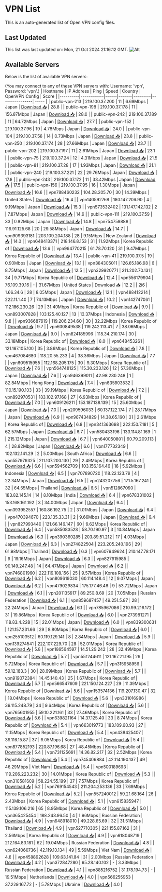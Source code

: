# VPN List

This is an auto-generated list of Open VPN config files.

## Last Updated

This list was last updated on: Mon, 21 Oct 2024 21:16:12 GMT.
![Alt](https://repobeats.axiom.co/api/embed/186b98318ef1479477931607c1ad7d823f12451f.svg "Repobeats analytics image")

## Available Servers

Below is the list of available VPN servers:

(You may connect to any of these VPN servers with: Username: 'vpn', Password: 'vpn'.)
| Hostname | IP Address | Ping | Speed | Country | OpenVPN Config | Score |
|----------|------------|------|-------|---------|----------------| ----- |
| public-vpn-213 | 219.100.37.200 | 11 | 6.69Mbps | Japan | [Download 📥](./configs/server_0_JP.ovpn) | 28.8 |
| public-vpn-198 | 219.100.37.178 | 11 | 156.87Mbps | Japan | [Download 📥](./configs/server_1_JP.ovpn) | 28.0 |
| public-vpn-242 | 219.100.37.189 | 11 | 64.72Mbps | Japan | [Download 📥](./configs/server_2_JP.ovpn) | 27.7 |
| public-vpn-152 | 219.100.37.96 | 19 | 4.78Mbps | Japan | [Download 📥](./configs/server_3_JP.ovpn) | 24.0 |
| public-vpn-104 | 219.100.37.58 | 14 | 0.73Mbps | Japan | [Download 📥](./configs/server_4_JP.ovpn) | 23.8 |
| public-vpn-250 | 219.100.37.174 | 28 | 27.66Mbps | Japan | [Download 📥](./configs/server_5_JP.ovpn) | 23.7 |
| public-vpn-202 | 219.100.37.197 | 11 | 2.61Mbps | Japan | [Download 📥](./configs/server_6_JP.ovpn) | 23.1 |
| public-vpn-75 | 219.100.37.24 | 12 | 4.31Mbps | Japan | [Download 📥](./configs/server_7_JP.ovpn) | 21.5 |
| public-vpn-81 | 219.100.37.28 | 17 | 1.93Mbps | Japan | [Download 📥](./configs/server_8_JP.ovpn) | 21.1 |
| public-vpn-240 | 219.100.37.221 | 22 | 29.76Mbps | Japan | [Download 📥](./configs/server_9_JP.ovpn) | 17.8 |
| public-vpn-243 | 219.100.37.172 | 11 | 33.42Mbps | Japan | [Download 📥](./configs/server_10_JP.ovpn) | 17.5 |
| public-vpn-156 | 219.100.37.95 | 16 | 1.30Mbps | Japan | [Download 📥](./configs/server_11_JP.ovpn) | 16.6 |
| vpn788460232 | 104.28.205.70 | 30 | 14.39Mbps | United States | [Download 📥](./configs/server_12_US.ovpn) | 16.4 |
| vpn140592768 | 180.147.206.90 | 4 | 9.19Mbps | Japan | [Download 📥](./configs/server_13_JP.ovpn) | 15.3 |
| vpn573532402 | 131.147.142.132 | 2 | 7.87Mbps | Japan | [Download 📥](./configs/server_14_JP.ovpn) | 14.9 |
| public-vpn-111 | 219.100.37.59 | 33 | 0.82Mbps | Japan | [Download 📥](./configs/server_15_JP.ovpn) | 14.8 |
| vpn754759888 | 116.91.125.68 | 20 | 29.58Mbps | Japan | [Download 📥](./configs/server_16_JP.ovpn) | 14.7 |
| vpn909393181 | 203.109.204.188 | 28 | 9.15Mbps | New Zealand | [Download 📥](./configs/server_17_NZ.ovpn) | 14.0 |
| vpn648413371 | 218.146.8.153 | 31 | 11.92Mbps | Korea Republic of | [Download 📥](./configs/server_18_KR.ovpn) | 13.6 |
| vpn994770215 | 61.78.70.120 | 31 | 9.47Mbps | Korea Republic of | [Download 📥](./configs/server_19_KR.ovpn) | 13.4 |
| public-vpn-41 | 219.100.37.5 | 19 | 0.90Mbps | Japan | [Download 📥](./configs/server_20_JP.ovpn) | 13.1 |
| vpn384305011 | 126.65.186.98 | 6 | 8.75Mbps | Japan | [Download 📥](./configs/server_21_JP.ovpn) | 12.5 |
| vpn329920771 | 211.202.70.131 | 34 | 9.77Mbps | Korea Republic of | [Download 📥](./configs/server_22_KR.ovpn) | 12.4 |
| vpn556179904 | 76.109.39.16 | - | 31.67Mbps | United States | [Download 📥](./configs/server_23_US.ovpn) | 12.2 |
| 2i6 | 1.66.34.6 | 28 | 8.05Mbps | Japan | [Download 📥](./configs/server_24_JP.ovpn) | 12.1 |
| vpn488412214 | 222.11.1.40 | 7 | 74.13Mbps | Japan | [Download 📥](./configs/server_25_JP.ovpn) | 10.2 |
| vpn142747061 | 112.186.230.26 | 29 | 31.40Mbps | Korea Republic of | [Download 📥](./configs/server_26_KR.ovpn) | 9.9 |
| vpn893007828 | 103.125.40.127 | 13 | 13.37Mbps | Indonesia | [Download 📥](./configs/server_27_ID.ovpn) | 9.8 |
| vpn936687919 | 119.206.234.60 | 30 | 32.22Mbps | Korea Republic of | [Download 📥](./configs/server_28_KR.ovpn) | 9.7 |
| vpn600849538 | 119.242.113.41 | 7 | 38.06Mbps | Japan | [Download 📥](./configs/server_29_JP.ovpn) | 9.0 |
| vpn824185996 | 118.34.210.174 | 30 | 33.18Mbps | Korea Republic of | [Download 📥](./configs/server_30_KR.ovpn) | 8.0 |
| vpn648453261 | 121.167.105.100 | 35 | 3.86Mbps | Korea Republic of | [Download 📥](./configs/server_31_KR.ovpn) | 7.8 |
| vpn467084680 | 118.20.55.233 | 4 | 38.36Mbps | Japan | [Download 📥](./configs/server_32_JP.ovpn) | 7.7 |
| vpn609515955 | 112.168.205.175 | 30 | 9.30Mbps | Korea Republic of | [Download 📥](./configs/server_33_KR.ovpn) | 7.6 |
| vpn564748125 | 115.30.233.126 | 12 | 57.30Mbps | Japan | [Download 📥](./configs/server_34_JP.ovpn) | 7.6 |
| vpn946399011 | 42.98.230.248 | 1 | 82.84Mbps | Hong Kong | [Download 📥](./configs/server_35_HK.ovpn) | 7.4 |
| vpn635903532 | 110.15.190.103 | 33 | 39.19Mbps | Korea Republic of | [Download 📥](./configs/server_36_KR.ovpn) | 7.2 |
| vpn892970531 | 183.102.97.168 | 27 | 6.93Mbps | Korea Republic of | [Download 📥](./configs/server_37_KR.ovpn) | 7.0 |
| vpn609126211 | 153.187.138.139 | 15 | 25.60Mbps | Japan | [Download 📥](./configs/server_38_JP.ovpn) | 7.0 |
| vpn209596033 | 60.137.122.174 | 7 | 28.17Mbps | Japan | [Download 📥](./configs/server_39_JP.ovpn) | 6.9 |
| vpn967434829 | 14.38.65.160 | 31 | 2.61Mbps | Korea Republic of | [Download 📥](./configs/server_40_KR.ovpn) | 6.8 |
| vpn341363698 | 222.150.7.181 | 5 | 62.57Mbps | Japan | [Download 📥](./configs/server_41_JP.ovpn) | 6.7 |
| vpn580433196 | 133.114.81.169 | 1 | 215.12Mbps | Japan | [Download 📥](./configs/server_42_JP.ovpn) | 6.7 |
| vpn640050801 | 60.79.209.113 | 4 | 28.82Mbps | Japan | [Download 📥](./configs/server_43_JP.ovpn) | 6.6 |
| vpn177732349 | 102.132.141.29 | 2 | 5.00Mbps | South Africa | [Download 📥](./configs/server_44_ZA.ovpn) | 6.6 |
| vpn557979325 | 211.107.200.130 | 29 | 2.49Mbps | Korea Republic of | [Download 📥](./configs/server_45_KR.ovpn) | 6.6 |
| vpn594562709 | 103.156.164.46 | 16 | 5.92Mbps | Indonesia | [Download 📥](./configs/server_46_ID.ovpn) | 6.5 |
| vpn707890720 | 118.22.123.79 | 4 | 22.34Mbps | Japan | [Download 📥](./configs/server_47_JP.ovpn) | 6.5 |
| vpn243207756 | 171.5.167.241 | 32 | 64.55Mbps | Thailand | [Download 📥](./configs/server_48_TH.ovpn) | 6.5 |
| vpn512867090 | 183.82.145.14 | 14 | 8.10Mbps | India | [Download 📥](./configs/server_49_IN.ovpn) | 6.4 |
| vpn678331002 | 153.168.161.192 | 3 | 34.00Mbps | Japan | [Download 📥](./configs/server_50_JP.ovpn) | 6.4 |
| vpn393952557 | 160.86.192.75 | 2 | 31.01Mbps | Japan | [Download 📥](./configs/server_51_JP.ovpn) | 6.4 |
| vpn470394670 | 223.135.33.31 | 2 | 9.66Mbps | Japan | [Download 📥](./configs/server_52_JP.ovpn) | 6.4 |
| vpn827993440 | 121.66.146.147 | 60 | 9.62Mbps | Korea Republic of | [Download 📥](./configs/server_53_KR.ovpn) | 6.4 |
| vpn585083528 | 58.70.190.97 | 3 | 10.84Mbps | Japan | [Download 📥](./configs/server_54_JP.ovpn) | 6.3 |
| vpn390360285 | 203.89.51.212 | 17 | 4.03Mbps | Japan | [Download 📥](./configs/server_55_JP.ovpn) | 6.3 |
| vpn274822504 | 223.205.240.196 | 29 | 61.98Mbps | Thailand | [Download 📥](./configs/server_56_TH.ovpn) | 6.3 |
| vpn607949624 | 210.147.78.171 | 9 | 19.16Mbps | Japan | [Download 📥](./configs/server_57_JP.ovpn) | 6.3 |
| vpn827915985 | 90.149.247.48 | 14 | 64.47Mbps | Japan | [Download 📥](./configs/server_58_JP.ovpn) | 6.2 |
| vpn746801960 | 222.119.108.156 | 25 | 9.57Mbps | Korea Republic of | [Download 📥](./configs/server_59_KR.ovpn) | 6.2 |
| vpn809619030 | 60.114.148.4 | 12 | 9.07Mbps | Japan | [Download 📥](./configs/server_60_JP.ovpn) | 6.2 |
| vpn479029834 | 175.177.46.46 | 9 | 53.72Mbps | Japan | [Download 📥](./configs/server_61_JP.ovpn) | 6.1 |
| vpn201135917 | 89.250.8.69 | 20 | 7.05Mbps | Russian Federation | [Download 📥](./configs/server_62_RU.ovpn) | 6.1 |
| vpn859687457 | 49.251.5.87 | 28 | 22.24Mbps | Japan | [Download 📥](./configs/server_63_JP.ovpn) | 6.1 |
| vpn785967086 | 210.99.216.172 | 31 | 19.86Mbps | Korea Republic of | [Download 📥](./configs/server_64_KR.ovpn) | 6.0 |
| vpn273981271 | 118.83.4.228 | 15 | 22.01Mbps | Japan | [Download 📥](./configs/server_65_JP.ovpn) | 6.0 |
| vpn839300631 | 121.157.231.66 | 29 | 8.80Mbps | Korea Republic of | [Download 📥](./configs/server_66_KR.ovpn) | 6.0 |
| vpn255103512 | 60.119.129.141 | 8 | 2.84Mbps | Japan | [Download 📥](./configs/server_67_JP.ovpn) | 5.9 |
| vpn139274541 | 222.107.229.70 | 28 | 52.01Mbps | Korea Republic of | [Download 📥](./configs/server_68_KR.ovpn) | 5.8 |
| vpn186564597 | 14.51.29.242 | 28 | 32.49Mbps | Korea Republic of | [Download 📥](./configs/server_69_KR.ovpn) | 5.7 |
| vpn551244611 | 121.167.21.195 | 29 | 5.72Mbps | Korea Republic of | [Download 📥](./configs/server_70_KR.ovpn) | 5.7 |
| vpn315958956 | 59.12.183.3 | 30 | 28.69Mbps | Korea Republic of | [Download 📥](./configs/server_71_KR.ovpn) | 5.7 |
| vpn919072384 | 14.45.140.43 | 25 | 1.67Mbps | Korea Republic of | [Download 📥](./configs/server_72_KR.ovpn) | 5.7 |
| vpn566547609 | 221.150.124.227 | 29 | 11.39Mbps | Korea Republic of | [Download 📥](./configs/server_73_KR.ovpn) | 5.6 |
| vpn153574136 | 119.207.130.47 | 32 | 18.04Mbps | Korea Republic of | [Download 📥](./configs/server_74_KR.ovpn) | 5.6 |
| vpn331016986 | 39.115.248.79 | 34 | 9.64Mbps | Korea Republic of | [Download 📥](./configs/server_75_KR.ovpn) | 5.6 |
| vpn765601955 | 59.10.221.161 | 33 | 27.46Mbps | Korea Republic of | [Download 📥](./configs/server_76_KR.ovpn) | 5.6 |
| vpn639821164 | 14.37.125.40 | 33 | 8.74Mbps | Korea Republic of | [Download 📥](./configs/server_77_KR.ovpn) | 5.4 |
| vpn663019773 | 183.109.60.93 | 27 | 11.15Mbps | Korea Republic of | [Download 📥](./configs/server_78_KR.ovpn) | 5.4 |
| vpn438425407 | 39.116.15.87 | 37 | 9.05Mbps | Korea Republic of | [Download 📥](./configs/server_79_KR.ovpn) | 5.4 |
| vpn877852193 | 220.87.196.68 | 27 | 48.45Mbps | Korea Republic of | [Download 📥](./configs/server_80_KR.ovpn) | 5.4 |
| vpn731125691 | 14.36.82.217 | 32 | 2.52Mbps | Korea Republic of | [Download 📥](./configs/server_81_KR.ovpn) | 5.4 |
| vpn745406884 | 42.114.190.137 | 49 | 46.29Mbps | Viet Nam | [Download 📥](./configs/server_82_VN.ovpn) | 5.4 |
| vpn500189693 | 119.206.223.232 | 30 | 14.01Mbps | Korea Republic of | [Download 📥](./configs/server_83_KR.ovpn) | 5.3 |
| vpn310581609 | 58.224.55.199 | 37 | 7.57Mbps | Korea Republic of | [Download 📥](./configs/server_84_KR.ovpn) | 5.2 |
| vpn769154543 | 211.204.253.136 | 33 | 7.69Mbps | Korea Republic of | [Download 📥](./configs/server_85_KR.ovpn) | 5.2 |
| vpn557240012 | 59.21.68.164 | 26 | 2.43Mbps | Korea Republic of | [Download 📥](./configs/server_86_KR.ovpn) | 5.1 |
| vpn615835947 | 115.139.106.216 | 65 | 8.95Mbps | Korea Republic of | [Download 📥](./configs/server_87_KR.ovpn) | 5.0 |
| vpn365425454 | 188.243.96.50 | 4 | 1.96Mbps | Russian Federation | [Download 📥](./configs/server_88_RU.ovpn) | 4.9 |
| vpn948918010 | 49.228.65.69 | 32 | 31.51Mbps | Thailand | [Download 📥](./configs/server_89_TH.ovpn) | 4.9 |
| vpn527710305 | 221.155.87.162 | 31 | 2.56Mbps | Korea Republic of | [Download 📥](./configs/server_90_KR.ovpn) | 4.9 |
| vpn618048719 | 212.164.83.181 | 62 | 19.04Mbps | Russian Federation | [Download 📥](./configs/server_91_RU.ovpn) | 4.8 |
| vpn624060736 | 42.119.10.134 | 49 | 5.59Mbps | Viet Nam | [Download 📥](./configs/server_92_VN.ovpn) | 4.8 |
| vpn458892628 | 109.63.141.84 | 31 | 2.00Mbps | Russian Federation | [Download 📥](./configs/server_93_RU.ovpn) | 4.2 |
| vpn372847280 | 95.28.140.102 | - | 3.33Mbps | Russian Federation | [Download 📥](./configs/server_94_RU.ovpn) | 4.1 |
| vpn885216752 | 31.178.194.73 | - | 19.51Mbps | Netherlands | [Download 📥](./configs/server_95_NL.ovpn) | 4.0 |
| vpn566255953 | 37.229.167.72 | - | 5.78Mbps | Ukraine | [Download 📥](./configs/server_96_UA.ovpn) | 4.0 |
